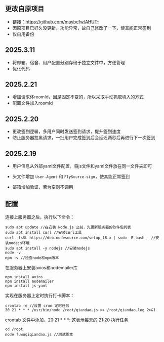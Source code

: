 ## 更改自原项目

- 链接：https://github.com/maybefw/AHUT-
- 因原项目已好久没更新，功能异常，故自己修改了一下，使其能正常签到
- 仅自用备份

## 2025.3.11

- 将邮箱、宿舍、用户配置分别存储于独立文件中，方便管理
- 优化代码

## 2025.2.21

- 增加请求体roomId，因是固定不变的，所以采取手动抓取填入的方式
- 配置文件加入roomId

## 2025.2.20

- 更改签到逻辑，多用户同时发送签到请求，提升签到速度
- 防止服务器拉黑请求，一批用户完成签到后会延迟两秒后再进行下一次签到

##  2025.2.19

- 用户信息从外部yaml文件配置，将js文件和yaml文件放在同一文件夹即可
- 头文件增加 `User-Agent` 和 `FlySource-sign`，使其能正常签到

- 邮箱增加验证，若为空则不调用



## 配置

连接上服务器之后，执行以下命令：

```
sudo apt update //在安装 Node.js 之前，先更新服务器的软件包列表
sudo apt install curl //安装curl工具
curl -fsSL https://deb.nodesource.com/setup_18.x | sudo -E bash - //安装nodejs环境
sudo apt install -y nodejs //安装nodejs
node -v
npm -v //检查node和npm版本
```

在服务器上安装axios和nodemailer库

```
npm install axios
npm install nodemailer
npm install js-yaml
```

实现在服务器上定时执行打卡脚本：

```
crontab -e //设置 cron 定时任务
20 21 * * * /usr/bin/node /root/qiandao.js >> /root/qiandao.log 2>&1
```

crontab 文件中添加，20 21 * * *: 这表示每天的 21:20 执行任务

```
cd /root
node fuwuqiqiandao.js //测试脚本
```
